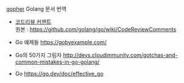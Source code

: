 [gopher](https://chaoskwon.github.io/assets/images/profile.png) Golang 문서 번역

- [코드리뷰 커멘트](./posts/go/code_review_comments.md)  
  원본 : https://github.com/golang/go/wiki/CodeReviewComments

- Go 예제들
  https://gobyexample.com/

- Go의 50가지 그림자
  http://devs.cloudimmunity.com/gotchas-and-common-mistakes-in-go-golang/

- Go
  https://go.dev/doc/effective_go
